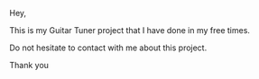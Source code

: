 Hey,

This is my Guitar Tuner project that I have done in my free times.

Do not hesitate to contact with me about this project.

Thank you

